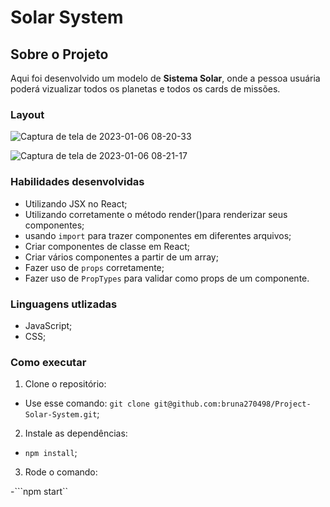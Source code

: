 # Solar System

## Sobre o Projeto

Aqui foi desenvolvido um modelo de **Sistema Solar**, onde a pessoa usuária poderá vizualizar todos os planetas e todos os cards de missões.

### Layout

![Captura de tela de 2023-01-06 08-20-33](https://user-images.githubusercontent.com/74669052/211004030-5a3e71a2-21a3-49ae-a66f-c1103ac24e66.png)

![Captura de tela de 2023-01-06 08-21-17](https://user-images.githubusercontent.com/74669052/211003361-1304df8c-3d2e-4d56-825c-bd0c3b2f2ba1.png)

### Habilidades desenvolvidas

- Utilizando JSX no React;
- Utilizando corretamente o método render()para renderizar seus componentes;
- usando ```import``` para trazer componentes em diferentes arquivos;
- Criar componentes de classe em React;
- Criar vários componentes a partir de um array;
- Fazer uso de ```props``` corretamente;
- Fazer uso de ```PropTypes``` para validar como props de um componente.

### Linguagens utlizadas

- JavaScript;
- CSS;

### Como executar

1. Clone o repositório:

- Use esse comando: ```git clone git@github.com:bruna270498/Project-Solar-System.git```;

2. Instale as dependências:

- ```npm install```;

3. Rode o  comando:

-```npm start``
